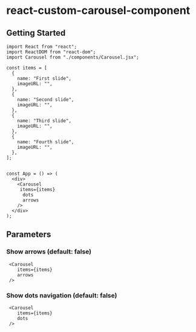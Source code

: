 # react-custom-carousel-component

## Getting Started

```JSX
import React from "react";
import ReactDOM from "react-dom";
import Carousel from "./components/Carousel.jsx";

const items = [
  {
    name: "First slide",
    imageURL: "",
  },
  {
    name: "Second slide",
    imageURL: "",
  },
  {
    name: "Third slide",
    imageURL: "",
  },
  {
    name: "Fourth slide",
    imageURL: "",
  },
];


const App = () => (
  <div>
    <Carousel
     items={items}
      dots
      arrows
    />
  </div>
);

```

## Parameters

### Show arrows (default: false)

```JSX
 <Carousel
    items={items}
    arrows
 />
```

### Show dots navigation (default: false)

```JSX
 <Carousel
    items={items}
    dots
 />
```
